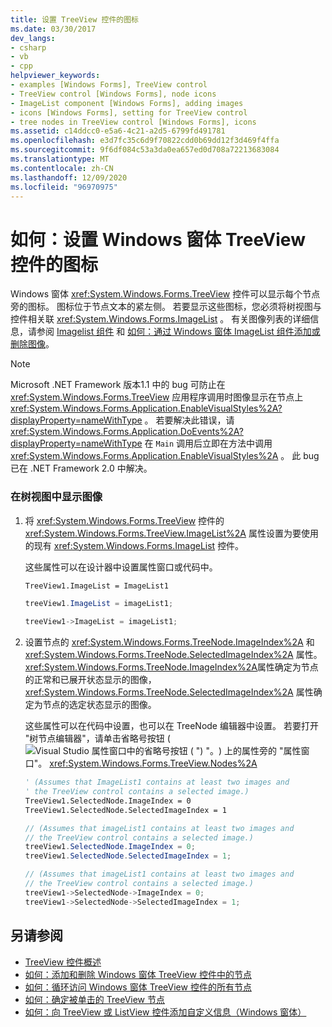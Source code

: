 ```yaml
---
title: 设置 TreeView 控件的图标
ms.date: 03/30/2017
dev_langs:
- csharp
- vb
- cpp
helpviewer_keywords:
- examples [Windows Forms], TreeView control
- TreeView control [Windows Forms], node icons
- ImageList component [Windows Forms], adding images
- icons [Windows Forms], setting for TreeView control
- tree nodes in TreeView control [Windows Forms], icons
ms.assetid: c14ddcc0-e5a6-4c21-a2d5-6799fd491781
ms.openlocfilehash: e3d7fc35c6d9f70822cdd0b69dd12f3d469f4ffa
ms.sourcegitcommit: 9f6df084c53a3da0ea657ed0d708a72213683084
ms.translationtype: MT
ms.contentlocale: zh-CN
ms.lasthandoff: 12/09/2020
ms.locfileid: "96970975"
---
```

# <a name="how-to-set-icons-for-the-windows-forms-treeview-control"></a>如何：设置 Windows 窗体 TreeView 控件的图标
Windows 窗体 <xref:System.Windows.Forms.TreeView> 控件可以显示每个节点旁的图标。 图标位于节点文本的紧左侧。 若要显示这些图标，您必须将树视图与控件相关联 <xref:System.Windows.Forms.ImageList> 。 有关图像列表的详细信息，请参阅 [Imagelist 组件](imagelist-component-windows-forms.md) 和 [如何：通过 Windows 窗体 ImageList 组件添加或删除图像](how-to-add-or-remove-images-with-the-windows-forms-imagelist-component.md)。  
  
> [!NOTE]
> Microsoft .NET Framework 版本1.1 中的 bug 可防止在 <xref:System.Windows.Forms.TreeView> 应用程序调用时图像显示在节点上 <xref:System.Windows.Forms.Application.EnableVisualStyles%2A?displayProperty=nameWithType> 。 若要解决此错误，请 <xref:System.Windows.Forms.Application.DoEvents%2A?displayProperty=nameWithType> 在 `Main` 调用后立即在方法中调用 <xref:System.Windows.Forms.Application.EnableVisualStyles%2A> 。 此 bug 已在 .NET Framework 2.0 中解决。  
  
### <a name="to-display-images-in-a-tree-view"></a>在树视图中显示图像  
  
1. 将 <xref:System.Windows.Forms.TreeView> 控件的 <xref:System.Windows.Forms.TreeView.ImageList%2A> 属性设置为要使用的现有 <xref:System.Windows.Forms.ImageList> 控件。  
  
     这些属性可以在设计器中设置属性窗口或代码中。  
  
    ```vb  
    TreeView1.ImageList = ImageList1  
    ```  
  
    ```csharp  
    treeView1.ImageList = imageList1;  
    ```  
  
    ```cpp  
    treeView1->ImageList = imageList1;  
    ```  
  
2. 设置节点的 <xref:System.Windows.Forms.TreeNode.ImageIndex%2A> 和 <xref:System.Windows.Forms.TreeNode.SelectedImageIndex%2A> 属性。 <xref:System.Windows.Forms.TreeNode.ImageIndex%2A>属性确定为节点的正常和已展开状态显示的图像， <xref:System.Windows.Forms.TreeNode.SelectedImageIndex%2A> 属性确定为节点的选定状态显示的图像。  
  
     这些属性可以在代码中设置，也可以在 TreeNode 编辑器中设置。 若要打开 "树节点编辑器"，请单击省略号按钮 ( ![ Visual Studio 属性窗口中的省略号按钮 ( ") "。 ](./media/visual-studio-ellipsis-button.png)) 上的属性旁的 "属性窗口"。 <xref:System.Windows.Forms.TreeView.Nodes%2A>  
  
    ```vb  
    ' (Assumes that ImageList1 contains at least two images and  
    ' the TreeView control contains a selected image.)  
    TreeView1.SelectedNode.ImageIndex = 0  
    TreeView1.SelectedNode.SelectedImageIndex = 1  
    ```  
  
    ```csharp  
    // (Assumes that imageList1 contains at least two images and  
    // the TreeView control contains a selected image.)  
    treeView1.SelectedNode.ImageIndex = 0;  
    treeView1.SelectedNode.SelectedImageIndex = 1;  
    ```  
  
    ```cpp  
    // (Assumes that imageList1 contains at least two images and  
    // the TreeView control contains a selected image.)  
    treeView1->SelectedNode->ImageIndex = 0;  
    treeView1->SelectedNode->SelectedImageIndex = 1;  
    ```  
  
## <a name="see-also"></a>另请参阅

- [TreeView 控件概述](treeview-control-overview-windows-forms.md)
- [如何：添加和删除 Windows 窗体 TreeView 控件中的节点](how-to-add-and-remove-nodes-with-the-windows-forms-treeview-control.md)
- [如何：循环访问 Windows 窗体 TreeView 控件的所有节点](how-to-iterate-through-all-nodes-of-a-windows-forms-treeview-control.md)
- [如何：确定被单击的 TreeView 节点](how-to-determine-which-treeview-node-was-clicked-windows-forms.md)
- [如何：向 TreeView 或 ListView 控件添加自定义信息（Windows 窗体）](add-custom-information-to-a-treeview-or-listview-control-wf.md)

